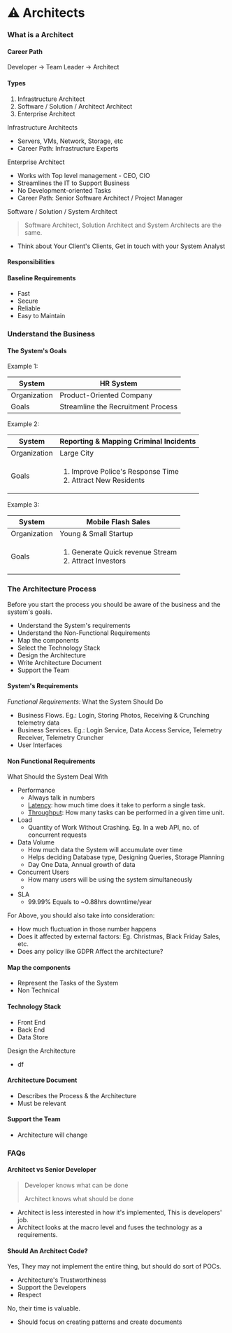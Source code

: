 # ⚠ Architects

### What is a  Architect

#### Career Path

Developer -> Team Leader -> Architect

#### Types

1. Infrastructure Architect
2. Software / Solution / Architect Architect
3. Enterprise Architect

Infrastructure Architects

* Servers, VMs, Network, Storage, etc
* Career Path: Infrastructure Experts

Enterprise Architect

* Works with Top level management - CEO, CIO
* Streamlines the IT to Support Business
* No Development-oriented Tasks
* Career Path: Senior Software Architect / Project Manager

Software / Solution / System Architect

> Software Architect, Solution Architect and System Architects are the same.

* Think about Your Client's Clients, Get in touch with your System Analyst

#### Responsibilities&#x20;

####

#### Baseline Requirements&#x20;

* Fast
* Secure
* Reliable
* Easy to Maintain



### Understand the Business

#### The System's Goals



Example 1:

| System       | HR System                          |
| ------------ | ---------------------------------- |
| Organization | Product-Oriented Company           |
| Goals        | Streamline the Recruitment Process |

Example 2:

| System       | Reporting & Mapping Criminal Incidents                                         |
| ------------ | ------------------------------------------------------------------------------ |
| Organization | Large City                                                                     |
| Goals        | <ol><li>Improve Police's Response Time</li><li>Attract New Residents</li></ol> |

Example 3:

| System       | Mobile Flash Sales                                                        |
| ------------ | ------------------------------------------------------------------------- |
| Organization | Young & Small Startup                                                     |
| Goals        | <ol><li>Generate Quick revenue Stream</li><li>Attract Investors</li></ol> |



### The Architecture Process

Before you start the process you should be aware of the business and the system's goals.

* Understand the System's requirements
* Understand the Non-Functional Requirements
* Map the components
* Select the Technology Stack
* Design the Architecture
* Write Architecture Document
* Support the Team

#### System's Requirements

_Functional Requirements:_ What the System Should Do

* Business Flows. Eg.: Login, Storing Photos, Receiving & Crunching telemetry data
* Business Services. Eg.: Login Service, Data Access Service, Telemetry Receiver, Telemetry Cruncher
* User Interfaces

#### Non Functional Requirements

What Should the System Deal With

* Performance
  * Always talk in numbers
  * [Latency](../architecture/concepts/latency-and-throughput.md): how much time does it take to perform a single task.
  * [Throughput](../architecture/concepts/latency-and-throughput.md): How many tasks can be performed in a given time unit.
* Load
  * Quantity of Work Without Crashing. Eg. In a web API, no. of concurrent requests
* Data Volume
  * How much data the System will accumulate over time
  * Helps deciding Database type, Designing Queries, Storage Planning
  * Day One Data, Annual growth of data
* Concurrent Users
  * How many users will be using the system simultaneously
  *
* SLA
  * 99.99% Equals to \~0.88hrs downtime/year

For Above, you should also take into consideration:

* How much fluctuation in those number happens
* Does it affected by external factors: Eg. Christmas, Black Friday Sales, etc.
* Does any policy like GDPR Affect the architecture?





#### Map the components

* Represent the Tasks of the System
* Non Technical

#### Technology Stack

* Front End
* Back End
* Data Store

Design the Architecture

* df

#### Architecture Document

* Describes the Process & the Architecture
* Must be relevant&#x20;

#### Support the Team

* Architecture will change

### FAQs

#### Architect vs Senior Developer

> Developer knows what can be done
>
> Architect knows what should be done

* Architect is less interested in how it's implemented, This is developers' job.
* Architect looks at the macro level and fuses the technology as a requirements.

#### Should An Architect Code?

Yes, They may not implement the entire thing, but should do sort of POCs.

* Architecture's Trustworthiness
* Support the Developers
* Respect

No, their time is valuable.

* Should focus on creating patterns and create documents



####

